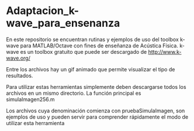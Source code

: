 # Adaptacion_k-wave_para_ensenanza
En este repositorio se encuentran rutinas y ejemplos de uso del toolbox k-wave para MATLAB/Octave con fines de enseñanza de Acústica Física.
k-wave es un toolbox gratuito que puede ser descargado de http://www.k-wave.org/

Entre los archivos hay un gif animado que permite visualizar el tipo de resultados.

Para utilizar estas herramientas simplemente deben descargarse todos los archivos en un mismo directorio.
La función principal es simulaImagen256.m

Los archivos cuya denominación comienza con pruebaSimulaImagen, son ejemplos de uso y pueden servir para comprender rápidamente el modo de utilizar esta herramienta
